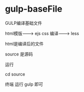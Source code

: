 # gulp-baseFile
GULP编译基础文件

html模版---> ejs
css 编译---> less

html是编译后的文件

source 是源码

运行

cd source 

终端 运行 gulp 即可